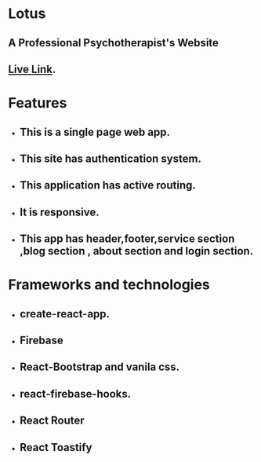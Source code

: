 # Lotus 
## A Professional Psychotherapist's Website
## [Live Link](https://professional-counselling-app.web.app/home).

# Features

 * ## This is a single page web app.
 * ## This site has authentication system.
 * ## This application has active routing.
 * ## It is responsive.
 * ## This app has header,footer,service section ,blog section , about section and login section.


 # Frameworks and technologies

  * ## create-react-app.
  * ## Firebase
  * ## React-Bootstrap and vanila css.
  * ## react-firebase-hooks.
  * ## React Router
  * ## React Toastify


